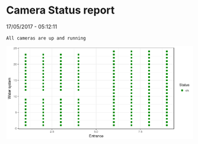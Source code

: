 Camera Status report
================
17/05/2017 - 05:12:11

    All cameras are up and running

![](camreport_files/figure-markdown_github/unnamed-chunk-2-1.png)
